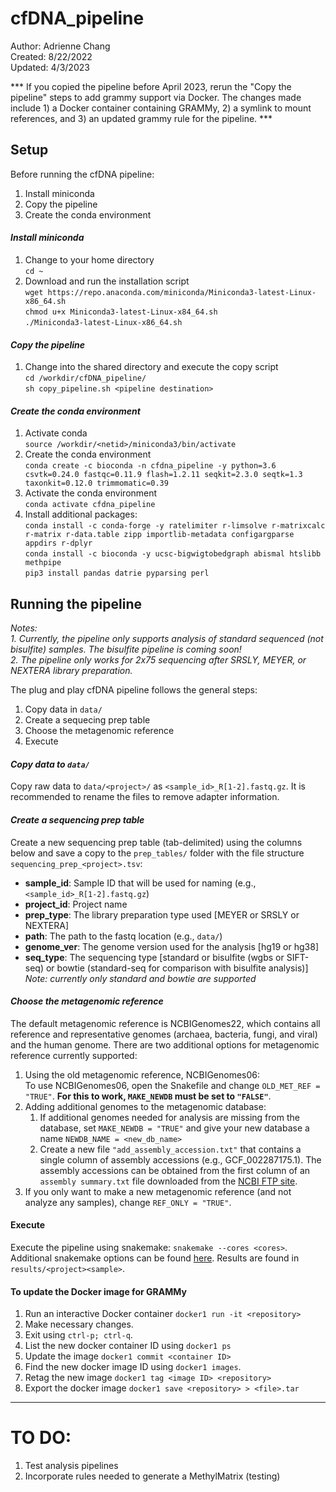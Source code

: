 # cfDNA_pipeline
Author: Adrienne Chang  
Created: 8/22/2022  
Updated: 4/3/2023

*** If you copied the pipeline before April 2023, rerun the "Copy the pipeline" steps to add grammy support via Docker. The changes made include 1) a Docker container containing GRAMMy, 2) a symlink to mount references, and 3) an updated grammy rule for the pipeline. ***

## Setup  
Before running the cfDNA pipeline:  
1. Install miniconda
2. Copy the pipeline 
3. Create the conda environment

#### *Install miniconda*
1. Change to your home directory  
`cd ~`  
2. Download and run the installation script  
`wget https://repo.anaconda.com/miniconda/Miniconda3-latest-Linux-x86_64.sh`  
`chmod u+x Miniconda3-latest-Linux-x84_64.sh`  
`./Miniconda3-latest-Linux-x86_64.sh`

#### *Copy the pipeline*
1. Change into the shared directory and execute the copy script  
`cd /workdir/cfDNA_pipeline/`  
`sh copy_pipeline.sh <pipeline destination>`

#### *Create the conda environment*
1. Activate conda  
`source /workdir/<netid>/miniconda3/bin/activate`  
2. Create the conda environment  
`conda create -c bioconda -n cfdna_pipeline -y python=3.6 csvtk=0.24.0 fastqc=0.11.9 flash=1.2.11 seqkit=2.3.0 seqtk=1.3 taxonkit=0.12.0 trimmomatic=0.39`  
3. Activate the conda environment  
`conda activate cfdna_pipeline`  
4. Install additional packages:  
`conda install -c conda-forge -y ratelimiter r-limsolve r-matrixcalc r-matrix r-data.table zipp importlib-metadata configargparse appdirs r-dplyr`  
`conda install -c bioconda -y ucsc-bigwigtobedgraph abismal htslibb methpipe`  
`pip3 install pandas datrie pyparsing perl`  


## Running the pipeline  
*Notes:*  
 *1. Currently, the pipeline only supports analysis of standard sequenced (not bisulfite) samples. The bisulfite pipeline is coming soon!*   
 *2. The pipeline only works for 2x75 sequencing after SRSLY, MEYER, or NEXTERA library preparation.*    

The plug and play cfDNA pipeline follows the general steps:  
1. Copy data in `data/`  
2. Create a sequecing prep table  
3. Choose the metagenomic reference   
4. Execute

#### *Copy data to `data/`*  
Copy raw data to `data/<project>/` as `<sample_id>_R[1-2].fastq.gz`. It is recommended to rename the files to remove adapter information.  

#### *Create a sequencing prep table*  
 Create a new sequencing prep table (tab-delimited) using the columns below and save a copy to the `prep_tables/` folder with the file structure `sequencing_prep_<project>.tsv`:  
 - **sample_id**: Sample ID that will be used for naming (e.g., `<sample_id>_R[1-2].fastq.gz`)  
 - **project_id**: Project name  
 - **prep_type**: The library preparation type used [MEYER or SRSLY or NEXTERA]  
 - **path**: The path to the fastq location (e.g., `data/`)  
 - **genome_ver**: The genome version used for the analysis [hg19 or hg38]  
 - **seq_type**:  The sequencing type [standard or bisulfite (wgbs or SIFT-seq) or bowtie (standard-seq for comparison with bisulfite analysis)]   
    *Note: currently only standard and bowtie are supported*  
    
#### *Choose the metagenomic reference*  
The default metagenomic reference is NCBIGenomes22, which contains all reference and representative genomes (archaea, bacteria, fungi, and viral) and the human genome. There are two additional options for metagenomic reference currently supported:  
1. Using the old metagenomic reference, NCBIGenomes06:  
     To use NCBIGenomes06, open the Snakefile and change `OLD_MET_REF = "TRUE"`. **For this to work, `MAKE_NEWDB` must be set to `"FALSE"`**.  
2. Adding additional genomes to the metagenomic database:
     1. If additional genomes needed for analysis are missing from the database, set `MAKE_NEWDB = "TRUE"` and give your new database a name `NEWDB_NAME = <new_db_name>`  
     2. Create a new file `"add_assembly_accession.txt"` that contains a single column of assembly accessions (e.g., GCF_002287175.1). The assembly accessions can be obtained from the first column of an `assembly summary.txt` file downloaded from the [NCBI FTP site](https://ftp.ncbi.nlm.nih.gov/genomes/refseq/).  
3. If you only want to make a new metagenomic reference (and not analyze any samples), change `REF_ONLY = "TRUE"`.  

#### Execute  
Execute the pipeline using snakemake: `snakemake --cores <cores>`. Additional snakemake options can be found [here](https://snakemake.readthedocs.io/en/stable/executing/cli.html#all-options). Results are found in `results/<project><sample>`.  

#### To update the Docker image for GRAMMy
1. Run an interactive Docker container
`docker1 run -it <repository>`
2. Make necessary changes.
3. Exit using
 `ctrl-p; ctrl-q`.
4. List the new docker container ID using
`docker1 ps`
5. Update the image
 `docker1 commit <container ID>`
6. Find the new docker image ID using
`docker1 images`.
7. Retag the new image
`docker1 tag <image ID> <repository>`
8. Export the docker image
`docker1 save <repository> > <file>.tar`  

------------------------------------------------------------------------
# TO DO:   
1. Test analysis pipelines
2. Incorporate rules needed to generate a MethylMatrix (testing)
